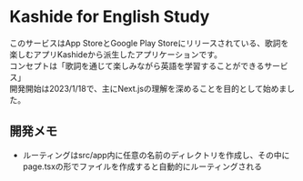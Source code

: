 

# Kashide for English Study
このサービスはApp StoreとGoogle Play Storeにリリースされている、歌詞を楽しむアプリKashideから派生したアプリケーションです。<br>
コンセプトは「歌詞を通じて楽しみながら英語を学習することができるサービス」<br>
開発開始は2023/1/18で、主にNext.jsの理解を深めることを目的として始めました。<br>

## 開発メモ
- ルーティングはsrc/app内に任意の名前のディレクトリを作成し、その中にpage.tsxの形でファイルを作成すると自動的にルーティングされる